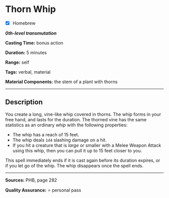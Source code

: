 # Thorn Whip

- [x] Homebrew

***0th-level transmutation***

**Casting Time:** bonus action

**Duration:** 5 minutes

**Range:** self

**Tags:** verbal, material

**Material Components:** the stem of a plant with thorns

---

## Description
You create a long, vine-like whip covered in thorns.
The whip forms in your free hand, and lasts for the duration.
The thorned vine has the same statistics as an ordinary *whip* with the following properties:
- The whip has a reach of 15 feet.
- The whip deals `1d4` slashing damage on a hit.
- If you hit a creature that is *large* or smaller with a Melee Weapon Attack using this whip, then you can pull it up to 15 feet closer to you.

This spell immediately ends if it is cast again before its duration expires, or if you let go of the whip.
The whip disappears once the spell ends.

---

**Sources:** PHB, page 282

**Quality Assurance:** :star: personal pass
